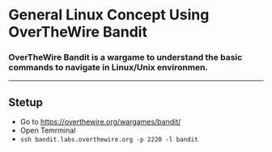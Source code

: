 # **General Linux Concept Using OverTheWire Bandit**

### OverTheWire Bandit is a wargame to understand the basic commands to navigate in Linux/Unix environmen.

-------

## Stetup

* Go to https://overthewire.org/wargames/bandit/
* Open Temrminal 
* ```ssh bandit.labs.overthewire.org -p 2220 -l bandit```



